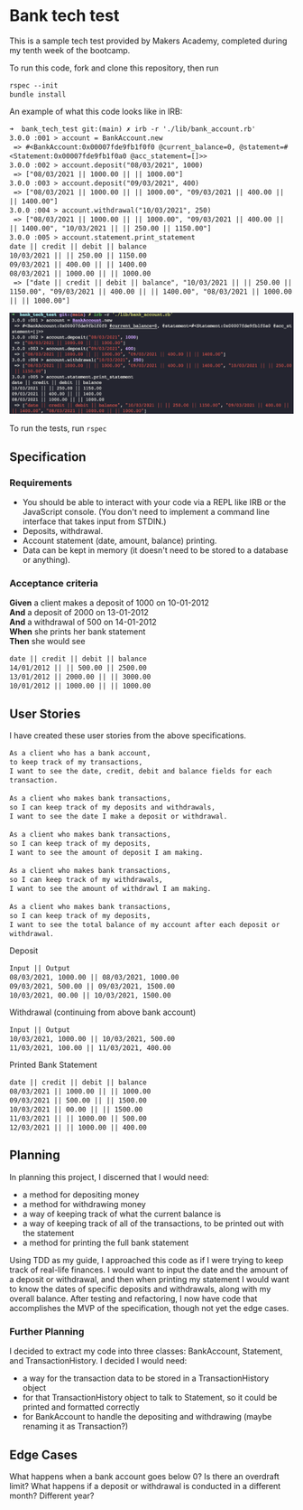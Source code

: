 # Bank tech test

This is a sample tech test provided by Makers Academy, completed during my tenth week of the bootcamp.

To run this code, fork and clone this repository, then run

```
rspec --init
bundle install
```

An example of what this code looks like in IRB:

```
➜  bank_tech_test git:(main) ✗ irb -r './lib/bank_account.rb'
3.0.0 :001 > account = BankAccount.new
 => #<BankAccount:0x00007fde9fb1f0f0 @current_balance=0, @statement=#<Statement:0x00007fde9fb1f0a0 @acc_statement=[]>>
3.0.0 :002 > account.deposit("08/03/2021", 1000)
 => ["08/03/2021 || 1000.00 || || 1000.00"]
3.0.0 :003 > account.deposit("09/03/2021", 400)
 => ["08/03/2021 || 1000.00 || || 1000.00", "09/03/2021 || 400.00 || || 1400.00"]
3.0.0 :004 > account.withdrawal("10/03/2021", 250)
 => ["08/03/2021 || 1000.00 || || 1000.00", "09/03/2021 || 400.00 || || 1400.00", "10/03/2021 || || 250.00 || 1150.00"]
3.0.0 :005 > account.statement.print_statement
date || credit || debit || balance
10/03/2021 || || 250.00 || 1150.00
09/03/2021 || 400.00 || || 1400.00
08/03/2021 || 1000.00 || || 1000.00
 => ["date || credit || debit || balance", "10/03/2021 || || 250.00 || 1150.00", "09/03/2021 || 400.00 || || 1400.00", "08/03/2021 || 1000.00 || || 1000.00"]
```

![Image](https://github.com/day-katy/bank_tech_test/blob/main/images/bank_tech_test_example.png?raw=true)

To run the tests, run `rspec`

## Specification

### Requirements

- You should be able to interact with your code via a REPL like IRB or the JavaScript console. (You don't need to implement a command line interface that takes input from STDIN.)
- Deposits, withdrawal.
- Account statement (date, amount, balance) printing.
- Data can be kept in memory (it doesn't need to be stored to a database or anything).

### Acceptance criteria

**Given** a client makes a deposit of 1000 on 10-01-2012  
**And** a deposit of 2000 on 13-01-2012  
**And** a withdrawal of 500 on 14-01-2012  
**When** she prints her bank statement  
**Then** she would see

```
date || credit || debit || balance
14/01/2012 || || 500.00 || 2500.00
13/01/2012 || 2000.00 || || 3000.00
10/01/2012 || 1000.00 || || 1000.00
```

## User Stories

I have created these user stories from the above specifications.

```
As a client who has a bank account,
to keep track of my transactions,
I want to see the date, credit, debit and balance fields for each transaction.

As a client who makes bank transactions,
so I can keep track of my deposits and withdrawals,
I want to see the date I make a deposit or withdrawal.

As a client who makes bank transactions,
so I can keep track of my deposits,
I want to see the amount of deposit I am making.

As a client who makes bank transactions,
so I can keep track of my withdrawals,
I want to see the amount of withdrawl I am making.

As a client who makes bank transactions,
so I can keep track of my deposits,
I want to see the total balance of my account after each deposit or withdrawal.
```

Deposit

```
Input || Output
08/03/2021, 1000.00 || 08/03/2021, 1000.00
09/03/2021, 500.00 || 09/03/2021, 1500.00
10/03/2021, 00.00 || 10/03/2021, 1500.00
```

Withdrawal (continuing from above bank account)

```
Input || Output
10/03/2021, 1000.00 || 10/03/2021, 500.00
11/03/2021, 100.00 || 11/03/2021, 400.00
```

Printed Bank Statement

```
date || credit || debit || balance
08/03/2021 || 1000.00 || || 1000.00
09/03/2021 || 500.00 || || 1500.00
10/03/2021 || 00.00 || || 1500.00
11/03/2021 || || 1000.00 || 500.00
12/03/2021 || || 1000.00 || 400.00
```

## Planning

In planning this project, I discerned that I would need:

- a method for depositing money
- a method for withdrawing money
- a way of keeping track of what the current balance is
- a way of keeping track of all of the transactions, to be printed out with the statement
- a method for printing the full bank statement

Using TDD as my guide, I approached this code as if I were trying to keep track of real-life finances. I would want to input the date and the amount of a deposit or withdrawal, and then when printing my statement I would want to know the dates of specific deposits and withdrawals, along with my overall balance. After testing and refactoring, I now have code that accomplishes the MVP of the specification, though not yet the edge cases.

### Further Planning

I decided to extract my code into three classes: BankAccount, Statement, and TransactionHistory. I decided I would need:

- a way for the transaction data to be stored in a TransactionHistory object
- for that TransactionHistory object to talk to Statement, so it could be printed and formatted correctly
- for BankAccount to handle the depositing and withdrawing (maybe renaming it as Transaction?)

## Edge Cases

What happens when a bank account goes below 0? Is there an overdraft limit?
What happens if a deposit or withdrawal is conducted in a different month? Different year?
